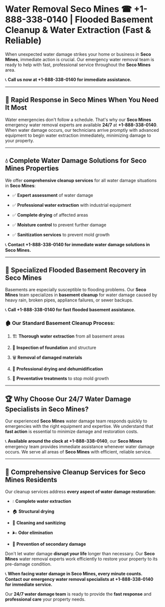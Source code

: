 # Water Removal Seco Mines ☎ +1-888-338-0140 | Flooded Basement Cleanup & Water Extraction (Fast & Reliable)

When unexpected water damage strikes your home or business in **Seco Mines**, immediate action is crucial. Our emergency water removal team is ready to help with fast, professional service throughout the **Seco Mines** area. 

📞 **Call us now at +1-888-338-0140 for immediate assistance.**
---
## 🚀 Rapid Response in Seco Mines When You Need It Most
Water emergencies don't follow a schedule. That's why our **Seco Mines** emergency water removal experts are available **24/7** at **+1-888-338-0140**. When water damage occurs, our technicians arrive promptly with advanced equipment to begin water extraction immediately, minimizing damage to your property.
---
## 💧 Complete Water Damage Solutions for Seco Mines Properties
We offer **comprehensive cleanup services** for all water damage situations in **Seco Mines**:
- ✅ **Expert assessment** of water damage  
- ✅ **Professional water extraction** with industrial equipment  
- ✅ **Complete drying** of affected areas  
- ✅ **Moisture control** to prevent further damage  
- ✅ **Sanitization services** to prevent mold growth  
📞 **Contact +1-888-338-0140 for immediate water damage solutions in Seco Mines.**
---
## 🌊 Specialized Flooded Basement Recovery in Seco Mines
Basements are especially susceptible to flooding problems. Our **Seco Mines** team specializes in **basement cleanup** for water damage caused by heavy rain, broken pipes, appliance failures, or sewer backups. 
📞 **Call +1-888-338-0140 for fast flooded basement assistance.**
### 🏚️ Our Standard Basement Cleanup Process:
1. 🏗️ **Thorough water extraction** from all basement areas  
2. 🔎 **Inspection of foundation** and structure  
3. 🗑️ **Removal of damaged materials**  
4. 💨 **Professional drying and dehumidification**  
5. 🚫 **Preventative treatments** to stop mold growth  
---
## 🏆 Why Choose Our 24/7 Water Damage Specialists in Seco Mines?
Our experienced **Seco Mines** water damage team responds quickly to emergencies with the right equipment and expertise. We understand that **fast action** is essential to minimize damage and restoration costs.
📞 **Available around the clock at +1-888-338-0140**, our **Seco Mines** emergency team provides immediate assistance whenever water damage occurs. We serve all areas of **Seco Mines** with efficient, reliable service.
---
## 🧹 Comprehensive Cleanup Services for Seco Mines Residents
Our cleanup services address **every aspect of water damage restoration**:
- 💧 **Complete water extraction**  
- 🏠 **Structural drying**  
- 🧼 **Cleaning and sanitizing**  
- 🌬️ **Odor elimination**  
- 🚫 **Prevention of secondary damage**  
Don't let water damage **disrupt your life** longer than necessary. Our **Seco Mines** water removal experts work efficiently to restore your property to its pre-damage condition.
📞 **When facing water damage in Seco Mines, every minute counts. Contact our emergency water removal specialists at +1-888-338-0140 for immediate service.**
Our **24/7 water damage team** is ready to provide the **fast response** and **professional care** your property needs.
